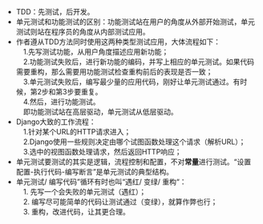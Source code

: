 - TDD：先测试，后开发。  
- 单元测试和功能测试的区别：功能测试站在用户的角度从外部开始测试，单元测试则站在程序员的角度从内部测试应用。  
- 作者遵从TDD方法同时使用这两种类型测试应用，大体流程如下：  
&emsp;1.先写测试功能，从用户角度描述应用新功能；  
&emsp;2.功能测试失败后，进行新功能的编码，并写上相应的单元测试。如果代码需要重构，那么需要用功能测试检查重构前后的表现是否一致；  
&emsp;3.单元测试失败后，编写最少量的应用代码，刚好让单元测试通过。有时候，第2步和第3步要重复。  
&emsp;4.然后，进行功能测试。  
&emsp;即功能测试站在高层驱动，单元测试从低层驱动。  
- Django大致的工作流程：  
&emsp;1.针对某个URL的HTTP请求进入；  
&emsp;2.Django使用一些规则决定由哪个试图函数处理这个请求（解析URL）；  
&emsp;3.选中的视图函数处理请求，然后返回HTTP响应；  
- 单元测试要测试的其实是逻辑，流程控制和配置，不对**常量**进行测试。“设置配置-执行代码-编写断言”是单元测试的典型结构。  
- 单元测试/ 编写代码”循环有时也叫“遇红/ 变绿/ 重构“：  
&emsp;1. 先写一个会失败的单元测试（遇红）；  
&emsp;2. 编写尽可能简单的代码让测试通过（变绿），就算作弊也行；  
&emsp;3. 重构，改进代码，让其更合理。  

